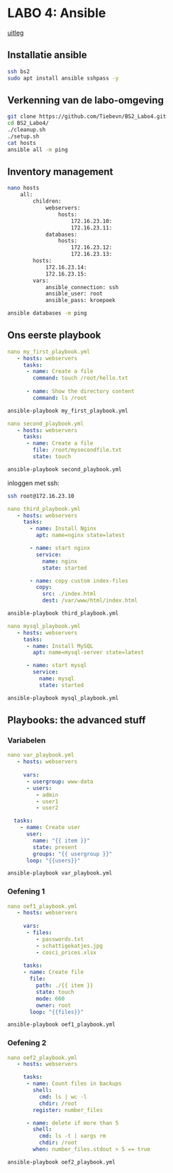 # LABO 4: Ansible

[uitleg](https://git.uclllabs.be/bs2/labos/Ansible)

## Installatie ansible

```bash
ssh bs2
sudo apt install ansible sshpass -y
```

## Verkenning van de labo-omgeving

```bash
git clone https://github.com/Tiebevn/BS2_Labo4.git
cd BS2_Labo4/
./cleanup.sh 
./setup.sh 
cat hosts
ansible all -m ping
```

## Inventory management

```bash
nano hosts
	all:
		children:
			webservers:
				hosts:
					172.16.23.10:
					172.16.23.11:
			databases:
				hosts:
					172.16.23.12:
					172.16.23.13:
		hosts:
			172.16.23.14:
			172.16.23.15:
		vars:
			ansible_connection: ssh
			ansible_user: root
			ansible_pass: kroepoek
```

```bash
ansible databases -m ping
```

## Ons eerste playbook

```yaml
nano my_first_playbook.yml
   - hosts: webservers
     tasks:
      - name: Create a file
        command: touch /root/hello.txt
      
      - name: Show the directory content
        command: ls /root
```

```bash
ansible-playbook my_first_playbook.yml
```

```yaml
nano second_playbook.yml
   - hosts: webservers
     tasks:
      - name: Create a file
        file: /root/mysecondfile.txt
        state: touch
```

```bash
ansible-playbook second_playbook.yml
```

inloggen met ssh:

```bash
ssh root@172.16.23.10
```

```yaml
nano third_playbook.yml
   - hosts: webservers
     tasks:
       - name: Install Nginx
         apt: name=nginx state=latest

       - name: start nginx
         service:
           name: nginx
           state: started

       - name: copy custom index-files
         copy:
           src: ./index.html
           dest: /var/www/html/index.html
```

```bash
ansible-playbook third_playbook.yml
```

```yaml
nano mysql_playbook.yml
   - hosts: webservers
     tasks:
      - name: Install MySQL
        apt: name=mysql-server state=latest

      - name: start mysql
        service:
          name: mysql
          state: started
```

```bash
ansible-playbook mysql_playbook.yml
```

## Playbooks: the advanced stuff

### Variabelen

```yaml
nano var_playbook.yml
   - hosts: webservers
 
     vars:
      - usergroup: www-data
      - users:
         - admin
         - user1
         - user2

  tasks:
    - name: Create user
      user:
        name: "{{ item }}"
        state: present
        groups: "{{ usergroup }}"
      loop: "{{users}}"
```

```bash
ansible-playbook var_playbook.yml
```

### Oefening 1

```yaml
nano oef1_playbook.yml
   - hosts: webservers
 
     vars:
      - files:
         - passwords.txt
         - schattigekatjes.jpg
         - cosci_prices.xlsx
 
     tasks:
     - name: Create file
       file:
         path: ./{{ item }}
         state: touch
         mode: 660
         owner: root
       loop: "{{files}}"
```

```bash
ansible-playbook oef1_playbook.yml
```

### Oefening 2

```yaml
nano oef2_playbook.yml
   - hosts: webservers

     tasks:
      - name: Count files in backups
        shell:
          cmd: ls | wc -l
          chdir: /root
        register: number_files

      - name: delete if more than 5
        shell:
          cmd: ls -t | xargs rm
          chdir: /root 
        when: number_files.stdout > 5 == true
```

```bash
ansible-playbook oef2_playbook.yml
```
